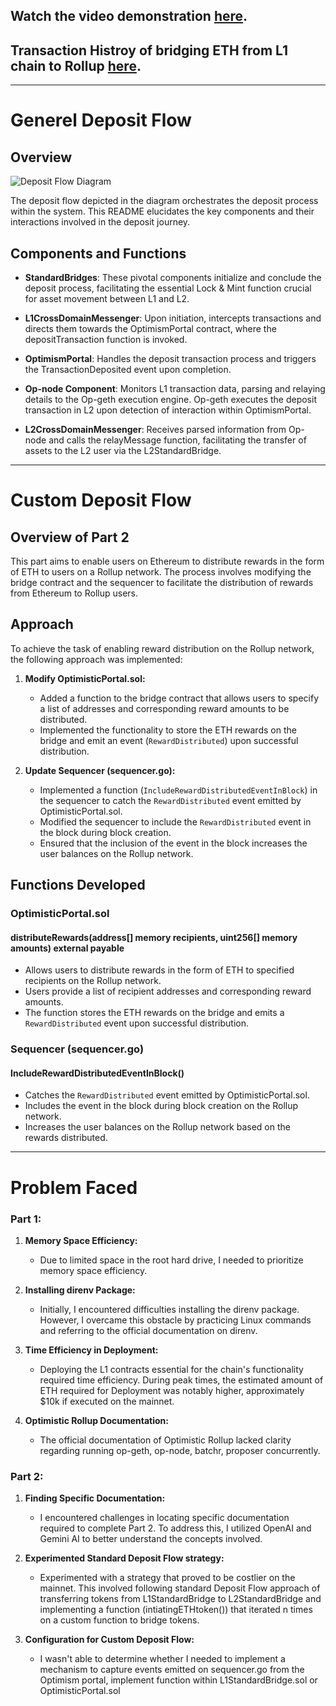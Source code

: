 ## Watch the video demonstration [here](https://drive.google.com/drive/folders/1QfUPy319qjBe422QpUHvmg-YCYSJciGp?usp=sharing).

## Transaction Histroy of bridging ETH from L1 chain to Rollup [here](https://sepolia.etherscan.io/address/0xf0fe6b146198ee65ce160a0849b8e516563138b7#internaltx).
---

# Generel Deposit Flow

## Overview

![Deposit Flow Diagram](https://www.alchemy.com/_next/image?url=https%3A%2F%2Fwww.datocms-assets.com%2F105223%2F1704208402-optimistic-rollup-architecture.png&w=1080&q=75)

The deposit flow depicted in the diagram orchestrates the deposit process within the system. This README elucidates the key components and their interactions involved in the deposit journey.

## Components and Functions

- **StandardBridges**: These pivotal components initialize and conclude the deposit process, facilitating the essential Lock & Mint function crucial for asset movement between L1 and L2.

- **L1CrossDomainMessenger**: Upon initiation, intercepts transactions and directs them towards the OptimismPortal contract, where the depositTransaction function is invoked.

- **OptimismPortal**: Handles the deposit transaction process and triggers the TransactionDeposited event upon completion.

- **Op-node Component**: Monitors L1 transaction data, parsing and relaying details to the Op-geth execution engine. Op-geth executes the deposit transaction in L2 upon detection of interaction within OptimismPortal.

- **L2CrossDomainMessenger**: Receives parsed information from Op-node and calls the relayMessage function, facilitating the transfer of assets to the L2 user via the L2StandardBridge.

---

# Custom Deposit Flow

## Overview of Part 2

This part aims to enable users on Ethereum to distribute rewards in the form of ETH to users on a Rollup network. The process involves modifying the bridge contract and the sequencer to facilitate the distribution of rewards from Ethereum to Rollup users.

## Approach

To achieve the task of enabling reward distribution on the Rollup network, the following approach was implemented:

1. **Modify OptimisticPortal.sol:**
    - Added a function to the bridge contract that allows users to specify a list of addresses and corresponding reward amounts to be distributed.
    - Implemented the functionality to store the ETH rewards on the bridge and emit an event (`RewardDistributed`) upon successful distribution.

2. **Update Sequencer (sequencer.go):**
    - Implemented a function (`IncludeRewardDistributedEventInBlock`) in the sequencer to catch the `RewardDistributed` event emitted by OptimisticPortal.sol.
    - Modified the sequencer to include the `RewardDistributed` event in the block during block creation.
    - Ensured that the inclusion of the event in the block increases the user balances on the Rollup network.

## Functions Developed

### OptimisticPortal.sol

#### distributeRewards(address[] memory recipients, uint256[] memory amounts) external payable

- Allows users to distribute rewards in the form of ETH to specified recipients on the Rollup network.
- Users provide a list of recipient addresses and corresponding reward amounts.
- The function stores the ETH rewards on the bridge and emits a `RewardDistributed` event upon successful distribution.

### Sequencer (sequencer.go)

#### IncludeRewardDistributedEventInBlock()

- Catches the `RewardDistributed` event emitted by OptimisticPortal.sol.
- Includes the event in the block during block creation on the Rollup network.
- Increases the user balances on the Rollup network based on the rewards distributed.

---

# Problem Faced

### Part 1:

1. **Memory Space Efficiency:**
   - Due to limited space in the root hard drive, I needed to prioritize memory space efficiency.
   
2. **Installing direnv Package:**
   - Initially, I encountered difficulties installing the direnv package. However, I overcame this obstacle by practicing Linux commands and referring to the official documentation on direnv.
   
3. **Time Efficiency in Deployment:**
   - Deploying the L1 contracts essential for the chain's functionality required time efficiency. During peak times, the estimated amount of ETH required for Deployment was notably higher, approximately $10k if executed on the mainnet.
   
4. **Optimistic Rollup Documentation:**
   - The official documentation of Optimistic Rollup lacked clarity regarding running op-geth, op-node, batchr, proposer concurrently.

### Part 2:

1. **Finding Specific Documentation:**
   - I encountered challenges in locating specific documentation required to complete Part 2. To address this, I utilized OpenAI and Gemini AI to better understand the concepts involved.
   
2. **Experimented Standard Deposit Flow strategy:**
   - Experimented with a strategy that proved to be costlier on the mainnet. This involved following standard Deposit Flow approach of  transferring tokens from L1StandardBridge to L2StandardBridge and implementing a function (intiatingETHtoken()) that iterated n times on a custom function to bridge tokens.
   
3. **Configuration for Custom Deposit Flow:**
   - I wasn't able to determine whether I needed to implement a mechanism to capture events emitted on sequencer.go from the Optimism portal, implement function within L1StandardBridge.sol or OptimisticPortal.sol

